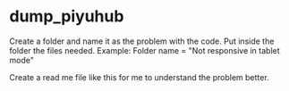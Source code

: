 # dump_piyuhub
Create a folder and name it as the problem with the code. Put inside the folder the files needed. Example: Folder name = "Not responsive in tablet mode"

Create a read me file like this for me to understand the problem better.
